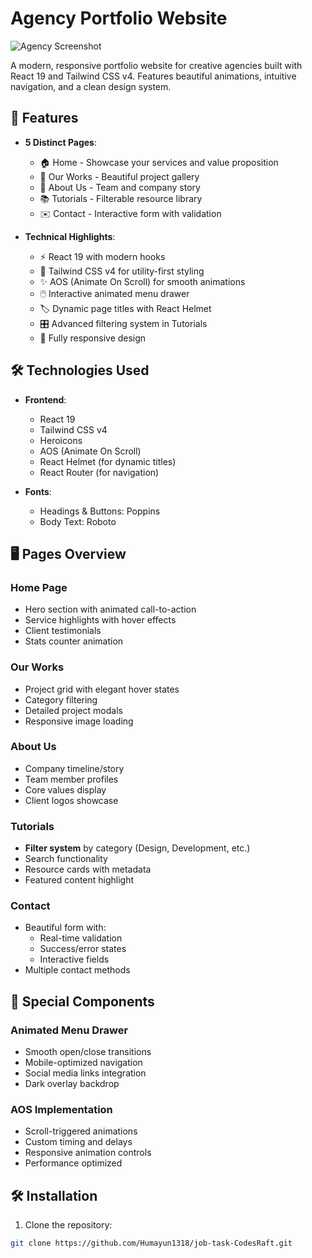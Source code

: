 # Agency Portfolio Website

![Agency Screenshot](./screenshot.png) 

A modern, responsive portfolio website for creative agencies built with React 19 and Tailwind CSS v4. Features beautiful animations, intuitive navigation, and a clean design system.

## 🚀 Features

- **5 Distinct Pages**:
  - 🏠 Home - Showcase your services and value proposition
  - 🎨 Our Works - Beautiful project gallery
  - 👥 About Us - Team and company story
  - 📚 Tutorials - Filterable resource library
  - ✉️ Contact - Interactive form with validation

- **Technical Highlights**:
  - ⚡ React 19 with modern hooks
  - 🎨 Tailwind CSS v4 for utility-first styling
  - ✨ AOS (Animate On Scroll) for smooth animations
  - 🖱️ Interactive animated menu drawer
  - 🏷️ Dynamic page titles with React Helmet
  - 🎛️ Advanced filtering system in Tutorials
  - 📱 Fully responsive design

## 🛠️ Technologies Used

- **Frontend**:
  - React 19
  - Tailwind CSS v4
  - Heroicons
  - AOS (Animate On Scroll)
  - React Helmet (for dynamic titles)
  - React Router (for navigation)

- **Fonts**:
  - Headings & Buttons: Poppins
  - Body Text: Roboto

## 🖥️ Pages Overview

### Home Page
- Hero section with animated call-to-action
- Service highlights with hover effects
- Client testimonials
- Stats counter animation

### Our Works
- Project grid with elegant hover states
- Category filtering
- Detailed project modals
- Responsive image loading

### About Us
- Company timeline/story
- Team member profiles
- Core values display
- Client logos showcase

### Tutorials
- **Filter system** by category (Design, Development, etc.)
- Search functionality
- Resource cards with metadata
- Featured content highlight

### Contact
- Beautiful form with:
  - Real-time validation
  - Success/error states
  - Interactive fields
- Multiple contact methods

## 🧩 Special Components

### Animated Menu Drawer
- Smooth open/close transitions
- Mobile-optimized navigation
- Social media links integration
- Dark overlay backdrop

### AOS Implementation
- Scroll-triggered animations
- Custom timing and delays
- Responsive animation controls
- Performance optimized

## 🛠️ Installation

1. Clone the repository:
```bash
git clone https://github.com/Humayun1318/job-task-CodesRaft.git
